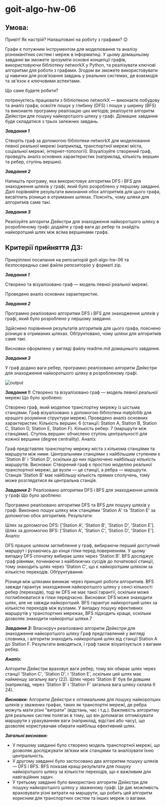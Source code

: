 # goit-algo-hw-06

## Умoва:
Привіт! Як настрiй? Налаштовані на роботу з графами? 😉

Графи є потужним інструментом для моделювання та аналізу різноманітних систем і мереж в інформатиці. У цьому домашньому завданні ви зможете зрозуміти основні концепції графів, використовуючи бібліотеку networkX у Python, та реалізувати ключові алгоритми для роботи з графами. Згодом ви зможете використовувати ці навички для розв’язання завдань у реальних системах, де взаємодія та зв'язок є ключовими аспектами.

Що саме будете робити?

потренуєтесь працювати з бібліотекою networkX — виконаєте побудову та аналіз графа;
освоїте пошук у глибину (DFS) і пошук у ширину (BFS) та виконаєте програмну реалізацію цих методів;
реалізуєте алгоритм Дейкстри для пошуку найкоротшого шляху у графі.
Домашнє завдання буде складатися з трьох залежних завдань.

***Завдання 1*** 

Створіть граф за допомогою бібліотеки networkX для моделювання певної реальної мережі (наприклад, транспортної мережі міста, соціальної мережі, інтернет-топології).
Візуалізуйте створений граф, проведіть аналіз основних характеристик (наприклад, кількість вершин та ребер, ступінь вершин).

***Завдання 2*** 

Напишіть програму, яка використовує алгоритми DFS і BFS для знаходження шляхів у графі, який було розроблено у першому завданні.
Далі порівняйте результати виконання обох алгоритмів для цього графа, висвітлить різницю в отриманих шляхах. Поясніть, чому шляхи для алгоритмів саме такі.

***Завдання 3*** 

Реалізуйте алгоритм Дейкстри для знаходження найкоротшого шляху в розробленому графі: додайте у граф ваги до ребер та знайдіть найкоротший шлях між всіма вершинами графа.

## Критерії прийняття ДЗ:
Прикріплені посилання на репозиторій goit-algo-hw-06 та безпосередньо самі файли репозиторію у форматі zip.

***Завдання 1*** 

Створено та візуалізовано граф — модель певної реальної мережі.

Проведено аналіз основних характеристик.

***Завдання 2*** 

Програмно реалізовано алгоритми DFS і BFS для знаходження шляхів у графі, який було розроблено у першому завданні.

Здійснено порівняння результатів алгоритмів для цього графа, пояснено різницю в отриманих шляхах. Обґрунтовано, чому шляхи для алгоритмів саме такі.

Висновки оформлено у вигляді файлу readme.md домашнього завдання.

***Завдання 3*** 

У граф додано ваги ребер, програмно реалізовано алгоритм Дейкстри для знаходження найкоротшого шляху в розробленому графі.



![output](https://github.com/user-attachments/assets/18d37c78-757b-44c4-876d-65f4e9b198c4)

***Завдання 1:*** Створено та візуалізовано граф — модель певної реальної мережі
Що було зроблено:

Створено граф, який моделює транспортну мережу із шістьма станціями.
Граф візуалізовано з допомогою бібліотеки matplotlib для кращого розуміння структури мережі.
Проведено аналіз основних характеристик:
Кількість вершин: 6 (станції: Station A, Station B, Station C, Station D, Station E, Station F).
Кількість ребер: 7 (маршрути між станціями).
Ступінь вершин: обчислено ступінь центральності для кожної вершини (degree centrality).
Аналіз:

Граф представляє транспортну мережу міста з кількома станціями та маршрути між ними.
Центральними станціями з найбільшим ступенем є 'Station B' і 'Station D', оскільки до них підключено найбільшу кількість маршрутів.
Висновки:
Створений граф є простою моделлю реальної транспортної мережі, де вузли — це станції, а ребра — маршрути. Станція 'Station B' має найбільшу кількість прямих сполучень, тому може розглядатися як центральна станція.

***Завдання 2:*** Реалізовано алгоритми DFS і BFS для знаходження шляхів у графі
Що було зроблено:

Програмно реалізовано алгоритми DFS та BFS для пошуку шляхів у графі.
Виконано пошук шляху між станціями 'Station A' та 'Station E' за допомогою обох алгоритмів.
Результати:

Шлях за допомогою DFS: ['Station A', 'Station B', 'Station D', 'Station E'].
Шлях за допомогою BFS: ['Station A', 'Station C', 'Station D', 'Station E'].
Аналіз:

DFS працює шляхом заглиблення у граф, вибираючи перший доступний маршрут і рухаючись до кінця гілки перед поверненням. У цьому випадку DFS спочатку вибирає шлях через 'Station B'.
BFS досліджує граф рівнями, починаючи з найближчих сусідів до початкової станції, тому знаходить шлях через 'Station C', що є найкоротшим шляхом за кількістю переходів.
Обґрунтування:

Різниця між шляхами виникає через принцип роботи алгоритмів. BFS завжди гарантує знаходження найкоротшого шляху у сенсі кількості ребер (переходів), тоді як DFS не має такої гарантії, оскільки може поглиблюватися в гілки передчасно.
Висновки:
DFS може знаходити шлях, але не завжди найкоротший.
BFS гарантує найкоротший шлях за кількістю переходів між вузлами.
У випадку пошуку ефективних маршрутів у транспортних мережах, BFS підходить краще, оскільки дозволяє знаходити найкоротші шляхи.7

***Завдання 3:*** Власноруч реалізовано алгоритм Дейкстри для знаходження найкоротшого шляху
 Граф представлений у вигляді словника, і алгоритм знаходить найкоротший шлях від станції Station A до Station F. Результати виводяться, і граф також візуалізується з вагами ребер.

***Аналіз:***

Алгоритм Дейкстри враховує ваги ребер, тому він обирає шлях через станції 'Station C', 'Station D', і 'Station E', оскільки цей шлях має найменшу загальну вагу (22).
Шлях через 'Station B' був би довшим (наприклад, через 'Station B' і 'Station F' загальна вага шляху склала б 24).

***Висновки:***
Алгоритм Дейкстри є оптимальним для пошуку найкоротших шляхів у зважених графах, таких як транспортні мережі, де ребра можуть мати різні "витрати" (відстань, час і т.д.).
Важливість алгоритму для реальних систем полягає в тому, що він допомагає оптимізувати маршрути з урахуванням ваги (наприклад, відстані або часу), що дозволяє користувачам обирати найбільш ефективний шлях.

***Загальні висновки:***
- У першому завданні було створено модель транспортної мережі, що дозволяє досліджувати зв’язки між станціями та аналізувати їхню центральність.
- У другому завданні було застосовано два алгоритми пошуку шляхів — DFS і BFS. BFS показав кращі результати для пошуку найкоротшого шляху за кількістю переходів, що є важливим для навігаційних задач.
- У третьому завданні було використано алгоритм Дейкстри для пошуку найкоротшого шляху у зваженому графі. Це дає можливість враховувати різні витрати на маршрути, що робить цей алгоритм корисним для транспортних систем та інших мереж із вагами.

